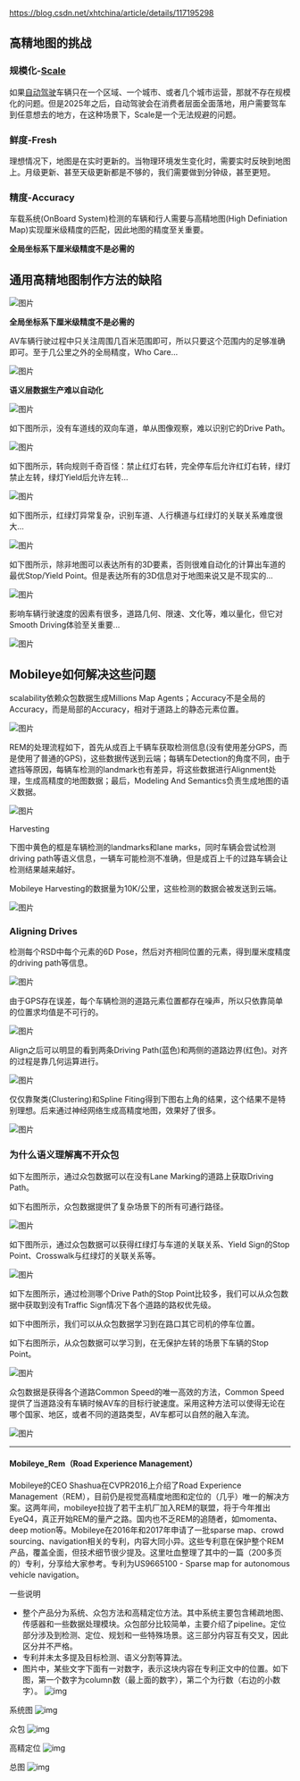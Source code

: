https://blog.csdn.net/xhtchina/article/details/117195298

## 高精地图的挑战

### 规模化-[Scale](https://so.csdn.net/so/search?q=Scale&spm=1001.2101.3001.7020)

如果[自动驾驶](https://so.csdn.net/so/search?q=自动驾驶&spm=1001.2101.3001.7020)车辆只在一个区域、一个城市、或者几个城市运营，那就不存在规模化的问题。但是2025年之后，自动驾驶会在消费者层面全面落地，用户需要驾车到任意想去的地方，在这种场景下，Scale是一个无法规避的问题。

### 鲜度-Fresh

理想情况下，地图是在实时更新的。当物理环境发生变化时，需要实时反映到地图上。月级更新、甚至天级更新都是不够的，我们需要做到分钟级，甚至更短。

### 精度-Accuracy

车载系统(OnBoard System)检测的车辆和行人需要与高精地图(High Definiation Map)实现厘米级精度的匹配，因此地图的精度至关重要。

**全局坐标系下厘米级精度不是必需的**

## 通用高精地图制作方法的缺陷

![图片](Mobileye_Rem.assets/2cd6d9076c77628440ac16b6754303ce.png)

**全局坐标系下厘米级精度不是必需的**

AV车辆行驶过程中只关注周围几百米范围即可，所以只要这个范围内的足够准确即可。至于几公里之外的全局精度，Who Care...

![图片](Mobileye_Rem.assets/4b5718f8bb40673a47c0a62b84a4cdc7.png)

**语义层数据生产难以自动化**

![图片](Mobileye_Rem.assets/bbb4fc52a2cb49cdf1b902b5ce7c5d09.png)

如下图所示，没有车道线的双向车道，单从图像观察，难以识别它的Drive Path。

![图片](Mobileye_Rem.assets/888665f2cf499131ef67ebc1ce3d5a25.png)

如下图所示，转向规则千奇百怪：禁止红灯右转，完全停车后允许红灯右转，绿灯禁止左转，绿灯Yield后允许左转...

![图片](Mobileye_Rem.assets/bd112c7d64907bd77533f406d9e7f46e.png)

如下图所示，红绿灯异常复杂，识别车道、人行横道与红绿灯的关联关系难度很大...

![图片](Mobileye_Rem.assets/e287d379c30220173147696b27b395b1.png)

如下图所示，除非地图可以表达所有的3D要素，否则很难自动化的计算出车道的最优Stop/Yield Point。但是表达所有的3D信息对于地图来说又是不现实的...

![图片](Mobileye_Rem.assets/583b027e36826b14a981b724b916df12.png)

影响车辆行驶速度的因素有很多，道路几何、限速、文化等，难以量化，但它对Smooth Driving体验至关重要...

![图片](Mobileye_Rem.assets/c2ca5a3a4bb2925e3d41c5c0015aadb7.png)

## Mobileye如何解决这些问题

scalability依赖众包数据生成Millions Map Agents；Accuracy不是全局的Accuracy，而是局部的Accuracy，相对于道路上的静态元素位置。

![图片](Mobileye_Rem.assets/8bc46d9f98435e91540fc8a98cdd60a4.png)

REM的处理流程如下，首先从成百上千辆车获取检测信息(没有使用差分GPS，而是使用了普通的GPS)，这些数据传送到云端；每辆车Detection的角度不同，由于遮挡等原因，每辆车检测的landmark也有差异，将这些数据进行Alignment处理，生成高精度的地图数据；最后，Modeling And Semantics负责生成地图的语义数据。

![图片](Mobileye_Rem.assets/a1346cd722a1a2eb98c4c2103ddd5a75.png)

Harvesting

下图中黄色的框是车辆检测的landmarks和lane marks，同时车辆会尝试检测driving path等语义信息，一辆车可能检测不准确，但是成百上千的过路车辆会让检测结果越来越好。

Mobileye Harvesting的数据量为10K/公里，这些检测的数据会被发送到云端。

![图片](Mobileye_Rem.assets/c3a15cb8b3c5014fe961f45a6bbbc05b.png)

### Aligning Drives

检测每个RSD中每个元素的6D Pose，然后对齐相同位置的元素，得到厘米度精度的driving path等信息。

![图片](Mobileye_Rem.assets/3b1ddb2e2978f1141d5bc2025285e9e3.png)

由于GPS存在误差，每个车辆检测的道路元素位置都存在噪声，所以只依靠简单的位置求均值是不可行的。

![图片](Mobileye_Rem.assets/d0db2ce4bcac162f5cb3215de0c8df85.png)

Align之后可以明显的看到两条Driving Path(蓝色)和两侧的道路边界(红色)。对齐的过程是靠几何运算进行。

![图片](Mobileye_Rem.assets/fdd4cfa0e35217988e24258450f32643.png)

仅仅靠聚类(Clustering)和Spline Fiting得到下图右上角的结果，这个结果不是特别理想。后来通过神经网络生成高精度地图，效果好了很多。

![图片](Mobileye_Rem.assets/68e88f419de2ff416267a4f0aa2d4b01.png)

### 为什么语义理解离不开众包

如下左图所示，通过众包数据可以在没有Lane Marking的道路上获取Driving Path。

如下右图所示，众包数据提供了复杂场景下的所有可通行路径。

![图片](Mobileye_Rem.assets/3405f3c31e2ee70a4ffef0281baeafae.png)

如下图所示，通过众包数据可以获得红绿灯与车道的关联关系、Yield Sign的Stop Point、Crosswalk与红绿灯的关联关系等。

![图片](Mobileye_Rem.assets/f4b94413f44f056d30a2ae28d7955fc8.png)

如下左图所示，通过检测哪个Drive Path的Stop Point比较多，我们可以从众包数据中获取到没有Traffic Sign情况下各个道路的路权优先级。

如下中图所示，我们可以从众包数据学习到在路口其它司机的停车位置。

如下右图所示，从众包数据可以学习到，在无保护左转的场景下车辆的Stop Point。

![图片](Mobileye_Rem.assets/1dc045917999ae199cc7572452db6079.png)

众包数据是获得各个道路Common Speed的唯一高效的方法，Common Speed提供了当道路没有车辆时候AV车的目标行驶速度。采用这种方法可以使得无论在哪个国家、地区，或者不同的道路类型，AV车都可以自然的融入车流。

![图片](Mobileye_Rem.assets/f428ec92b7fd0552835d8c6d3549d20a.png)

----------

#### Mobileye_Rem（Road Experience Management）

Mobileye的CEO Shashua在CVPR2016上介绍了Road Experience Management（REM），目前仍是视觉高精度地图和定位的（几乎）唯一的解决方案。这两年间，mobileye拉拢了若干主机厂加入REM的联盟，将于今年推出EyeQ4，真正开始REM的量产之路。国内也不乏REM的追随者，如momenta、deep motion等。Mobileye在2016年和2017年申请了一批sparse map、crowd sourcing、navigation相关的专利，内容大同小异。这些专利意在保护整个REM产品，覆盖全面，但技术细节很少提及。这里吐血整理了其中的一篇（200多页的）专利，分享给大家参考。专利为US9665100 - Sparse map for autonomous vehicle navigation。

一些说明

- 整个产品分为系统、众包方法和高精定位方法。其中系统主要包含稀疏地图、传感器和一些数据处理模块。众包部分比较简单，主要介绍了pipeline。定位部分涉及到检测、定位、规划和一些特殊场景。这三部分内容互有交叉，因此区分并不严格。
- 专利并未太多提及目标检测、语义分割等算法。
- 图片中，某些文字下面有一对数字，表示这块内容在专利正文中的位置。如下图，第一个数字为column数（最上面的数字），第二个为行数（右边的小数字）。
  ![img](https://images2018.cnblogs.com/blog/879417/201804/879417-20180424192343296-1924266626.png)

系统图
![img](https://images2018.cnblogs.com/blog/879417/201804/879417-20180424192516639-1968331012.png)

众包
![img](https://images2018.cnblogs.com/blog/879417/201804/879417-20180424192535018-1904036021.png)

高精定位
![img](https://images2018.cnblogs.com/blog/879417/201804/879417-20180424192550505-1396443302.png)

总图
![img](https://images2018.cnblogs.com/blog/879417/201804/879417-20180424192448635-1774399019.png)

